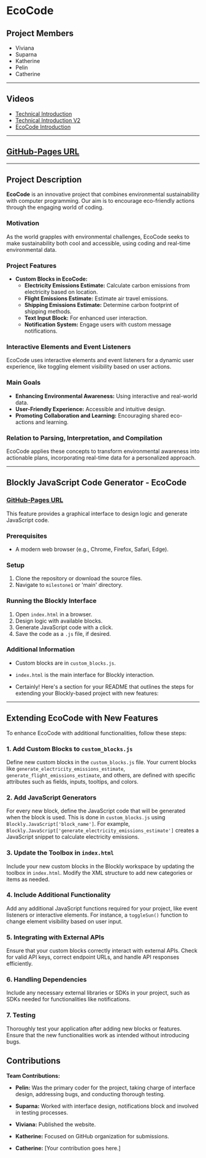 # EcoCode

## Project Members
- Viviana
- Suparna
- Katherine
- Pelin
- Catherine

---

## Videos
- [Technical Introduction](https://drive.google.com/file/d/1HQ0833KdR6Aph_YxUoIZl_qqCioP8gGP/view?usp=share_link)
- [Technical Introduction V2](https://drive.google.com/file/d/1L5MbV7Z_9sSOuh4CMVzi21IaBomj0tb-/view?usp=sharing)
- [EcoCode Introduction](https://drive.google.com/file/d/1PndMrkP62fhoOIT8M4I34tmmfLRkkNCt/view?usp=share_link)

---

## [GitHub-Pages URL](https://vvanaa.github.io/EcoCode/milestone1/)

---

## Project Description
**EcoCode** is an innovative project that combines environmental sustainability with computer programming. Our aim is to encourage eco-friendly actions through the engaging world of coding.

### Motivation
As the world grapples with environmental challenges, EcoCode seeks to make sustainability both cool and accessible, using coding and real-time environmental data.

### Project Features
- **Custom Blocks in EcoCode:**
  - **Electricity Emissions Estimate:** Calculate carbon emissions from electricity based on location.
  - **Flight Emissions Estimate:** Estimate air travel emissions.
  - **Shipping Emissions Estimate:** Determine carbon footprint of shipping methods.
  - **Text Input Block:** For enhanced user interaction.
  - **Notification System:** Engage users with custom message notifications.

### Interactive Elements and Event Listeners
EcoCode uses interactive elements and event listeners for a dynamic user experience, like toggling element visibility based on user actions.

### Main Goals
- **Enhancing Environmental Awareness:** Using interactive and real-world data.
- **User-Friendly Experience:** Accessible and intuitive design.
- **Promoting Collaboration and Learning:** Encouraging shared eco-actions and learning.

### Relation to Parsing, Interpretation, and Compilation
EcoCode applies these concepts to transform environmental awareness into actionable plans, incorporating real-time data for a personalized approach.

---


## Blockly JavaScript Code Generator - EcoCode
### [GitHub-Pages URL](https://vvanaa.github.io/EcoCode/milestone1/)
This feature provides a graphical interface to design logic and generate JavaScript code.

### Prerequisites
- A modern web browser (e.g., Chrome, Firefox, Safari, Edge).

### Setup
1. Clone the repository or download the source files.
2. Navigate to `milestone1` or 'main' directory.

### Running the Blockly Interface
1. Open `index.html` in a browser.
2. Design logic with available blocks.
3. Generate JavaScript code with a click.
4. Save the code as a `.js` file, if desired.

### Additional Information
- Custom blocks are in `custom_blocks.js`.
- `index.html` is the main interface for Blockly interaction.

- Certainly! Here's a section for your README that outlines the steps for extending your Blockly-based project with new features:

---

## Extending EcoCode with New Features

To enhance EcoCode with additional functionalities, follow these steps:

### 1. Add Custom Blocks to `custom_blocks.js`
Define new custom blocks in the `custom_blocks.js` file. Your current blocks like `generate_electricity_emissions_estimate`, `generate_flight_emissions_estimate`, and others, are defined with specific attributes such as fields, inputs, tooltips, and colors.

### 2. Add JavaScript Generators
For every new block, define the JavaScript code that will be generated when the block is used. This is done in `custom_blocks.js` using `Blockly.JavaScript['block_name']`. For example, `Blockly.JavaScript['generate_electricity_emissions_estimate']` creates a JavaScript snippet to calculate electricity emissions.

### 3. Update the Toolbox in `index.html`
Include your new custom blocks in the Blockly workspace by updating the toolbox in `index.html`. Modify the XML structure to add new categories or items as needed.

### 4. Include Additional Functionality
Add any additional JavaScript functions required for your project, like event listeners or interactive elements. For instance, a `toggleSun()` function to change element visibility based on user input.

### 5. Integrating with External APIs
Ensure that your custom blocks correctly interact with external APIs. Check for valid API keys, correct endpoint URLs, and handle API responses efficiently.

### 6. Handling Dependencies
Include any necessary external libraries or SDKs in your project, such as SDKs needed for functionalities like notifications.

### 7. Testing
Thoroughly test your application after adding new blocks or features. Ensure that the new functionalities work as intended without introducing bugs.


## Contributions

**Team Contributions:**

- **Pelin:** Was the primary coder for the project, taking charge of interface design, addressing bugs, and conducting thorough testing.

- **Suparna:** Worked with interface design, notifications block and involved in testing processes.

- **Viviana:** Published the website.

- **Katherine:** Focused on GitHub organization for submissions.

- **Catherine:** [Your contribution goes here.]


